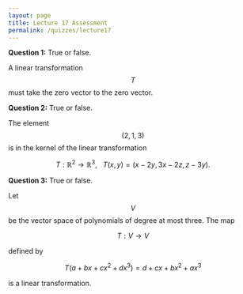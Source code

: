 ```yaml
---
layout: page
title: Lecture 17 Assessment
permalink: /quizzes/lecture17
---
```



**Question 1:**  True or false.

A linear transformation $$T$$ must take the zero vector to the zero vector.

**Question 2:**  True or false.

The element $$(2,1,3)$$ is in the kernel of the linear transformation

$$T: \mathbb{R}^2\rightarrow\mathbb{R}^3,\ \ \ T(x,y) = (x-2y,3x-2z,z-3y).$$

**Question 3:**  True or false.

Let $$V$$ be the vector space of polynomials of degree at most three.
The map

$$T: V\rightarrow V$$

defined by

$$T(a + bx + cx^2 + dx^3) = d + cx + bx^2 + ax^3$$

is a linear transformation.


